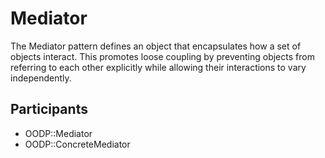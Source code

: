 Mediator
========
The Mediator pattern defines an object that encapsulates how a set of objects
interact.  This promotes loose coupling by preventing objects from referring to
each other explicitly while allowing their interactions to vary independently.

Participants
------------
* OODP::Mediator
* OODP::ConcreteMediator
